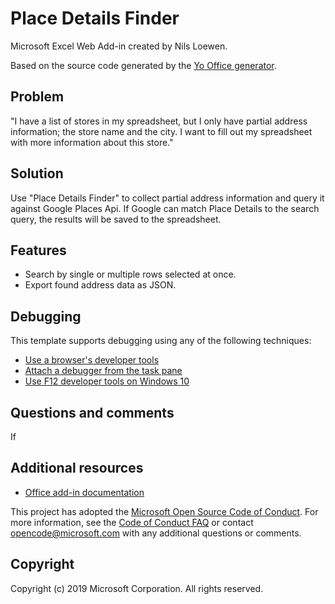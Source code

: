 # Place Details Finder

Microsoft Excel Web Add-in created by Nils Loewen.

Based on the source code generated by the [Yo Office generator](https://github.com/OfficeDev/generator-office).

## Problem

"I have a list of stores in my spreadsheet, but I only have partial address information; the store name and the city. I want to fill out my spreadsheet with more information about this store."

## Solution

Use "Place Details Finder" to collect partial address information and query it against Google Places Api. If Google can match Place Details to the search query, the results will be saved to the spreadsheet.

## Features

  - Search by single or multiple rows selected at once.
  - Export found address data as JSON.

## Debugging

This template supports debugging using any of the following techniques:

- [Use a browser's developer tools](https://docs.microsoft.com/office/dev/add-ins/testing/debug-add-ins-in-office-online)
- [Attach a debugger from the task pane](https://docs.microsoft.com/office/dev/add-ins/testing/attach-debugger-from-task-pane)
- [Use F12 developer tools on Windows 10](https://docs.microsoft.com/office/dev/add-ins/testing/debug-add-ins-using-f12-developer-tools-on-windows-10)

## Questions and comments

If

## Additional resources

- [Office add-in documentation](https://docs.microsoft.com/office/dev/add-ins/overview/office-add-ins)

This project has adopted the [Microsoft Open Source Code of Conduct](https://opensource.microsoft.com/codeofconduct/). For more information, see the [Code of Conduct FAQ](https://opensource.microsoft.com/codeofconduct/faq/) or contact [opencode@microsoft.com](mailto:opencode@microsoft.com) with any additional questions or comments.

## Copyright

Copyright (c) 2019 Microsoft Corporation. All rights reserved.
